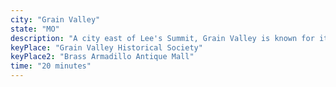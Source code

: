 ```yaml
---
city: "Grain Valley"
state: "MO"
description: "A city east of Lee's Summit, Grain Valley is known for its growing business community, award-winning schools."
keyPlace: "Grain Valley Historical Society"
keyPlace2: "Brass Armadillo Antique Mall"
time: "20 minutes"
---
```

